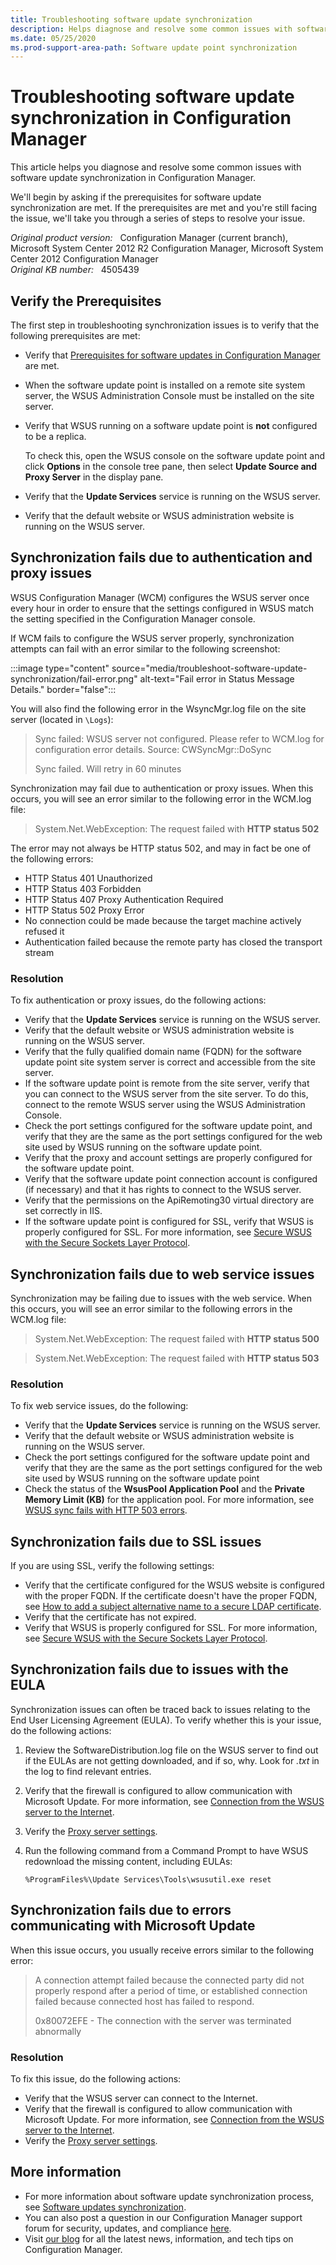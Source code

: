 ```yaml
---
title: Troubleshooting software update synchronization
description: Helps diagnose and resolve some common issues with software update synchronization in Configuration Manager.
ms.date: 05/25/2020
ms.prod-support-area-path: Software update point synchronization
---
```

# Troubleshooting software update synchronization in Configuration Manager

This article helps you diagnose and resolve some common issues with software update synchronization in Configuration Manager.

We'll begin by asking if the prerequisites for software update synchronization are met. If the prerequisites are met and you're still facing the issue, we'll take you through a series of steps to resolve your issue.

_Original product version:_ &nbsp; Configuration Manager (current branch), Microsoft System Center 2012 R2 Configuration Manager, Microsoft System Center 2012 Configuration Manager  
_Original KB number:_ &nbsp; 4505439

## Verify the Prerequisites

The first step in troubleshooting synchronization issues is to verify that the following prerequisites are met:

- Verify that [Prerequisites for software updates in Configuration Manager](/mem/configmgr/sum/plan-design/prerequisites-for-software-updates) are met.
- When the software update point is installed on a remote site system server, the WSUS Administration Console must be installed on the site server.
- Verify that WSUS running on a software update point is **not** configured to be a replica.

    To check this, open the WSUS console on the software update point and click **Options** in the console tree pane, then select **Update Source and Proxy Server** in the display pane.

- Verify that the **Update Services** service is running on the WSUS server.
- Verify that the default website or WSUS administration website is running on the WSUS server.

## Synchronization fails due to authentication and proxy issues

WSUS Configuration Manager (WCM) configures the WSUS server once every hour in order to ensure that the settings configured in WSUS match the setting specified in the Configuration Manager console.

If WCM fails to configure the WSUS server properly, synchronization attempts can fail with an error similar to the following screenshot:

:::image type="content" source="media/troubleshoot-software-update-synchronization/fail-error.png" alt-text="Fail error in Status Message Details." border="false":::

You will also find the following error in the WsyncMgr.log file on the site server (located in `\Logs`):

> Sync failed: WSUS server not configured. Please refer to WCM.log for configuration error details. Source: CWSyncMgr::DoSync
>
> Sync failed. Will retry in 60 minutes

Synchronization may fail due to authentication or proxy issues. When this occurs, you will see an error similar to the following error in the WCM.log file:

> System.Net.WebException: The request failed with **HTTP status 502**  

The error may not always be HTTP status 502, and may in fact be one of the following errors:

- HTTP Status 401 Unauthorized
- HTTP Status 403 Forbidden
- HTTP Status 407 Proxy Authentication Required
- HTTP Status 502 Proxy Error
- No connection could be made because the target machine actively refused it
- Authentication failed because the remote party has closed the transport stream

### Resolution

To fix authentication or proxy issues, do the following actions:

- Verify that the **Update Services** service is running on the WSUS server.
- Verify that the default website or WSUS administration website is running on the WSUS server.
- Verify that the fully qualified domain name (FQDN) for the software update point site system server is correct and accessible from the site server.
- If the software update point is remote from the site server, verify that you can connect to the WSUS server from the site server. To do this, connect to the remote WSUS server using the WSUS Administration Console.
- Check the port settings configured for the software update point, and verify that they are the same as the port settings configured for the web site used by WSUS running on the software update point.
- Verify that the proxy and account settings are properly configured for the software update point.
- Verify that the software update point connection account is configured (if necessary) and that it has rights to connect to the WSUS server.
- Verify that the permissions on the ApiRemoting30 virtual directory are set correctly in IIS.
- If the software update point is configured for SSL, verify that WSUS is properly configured for SSL. For more information, see [Secure WSUS with the Secure Sockets Layer Protocol](/windows-server/administration/windows-server-update-services/deploy/2-configure-wsus#25-secure-wsus-with-the-secure-sockets-layer-protocol).

## Synchronization fails due to web service issues

Synchronization may be failing due to issues with the web service. When this occurs, you will see an error similar to the following errors in the WCM.log file:

> System.Net.WebException: The request failed with **HTTP status 500**  

> System.Net.WebException: The request failed with **HTTP status 503**  

### Resolution

To fix web service issues, do the following:

- Verify that the **Update Services** service is running on the WSUS server.
- Verify that the default website or WSUS administration website is running on the WSUS server.
- Check the port settings configured for the software update point and verify that they are the same as the port settings configured for the web site used by WSUS running on the software update point
- Check the status of the **WsusPool Application Pool** and the **Private Memory Limit (KB)** for the application pool. For more information, see [WSUS sync fails with HTTP 503 errors](https://blogs.technet.microsoft.com/configurationmgr/2015/03/23/configmgr-2012-support-tip-wsus-sync-fails-with-http-503-errors/).

## Synchronization fails due to SSL issues

If you are using SSL, verify the following settings:

- Verify that the certificate configured for the WSUS website is configured with the proper FQDN. If the certificate doesn't have the proper FQDN, see [How to add a subject alternative name to a secure LDAP certificate](https://support.microsoft.com/help/931351).
- Verify that the certificate has not expired.
- Verify that WSUS is properly configured for SSL. For more information, see [Secure WSUS with the Secure Sockets Layer Protocol](/windows-server/administration/windows-server-update-services/deploy/2-configure-wsus#25-secure-wsus-with-the-secure-sockets-layer-protocol).

## Synchronization fails due to issues with the EULA

Synchronization issues can often be traced back to issues relating to the End User Licensing Agreement (EULA). To verify whether this is your issue, do the following actions:

1. Review the SoftwareDistribution.log file on the WSUS server to find out if the EULAs are not getting downloaded, and if so, why. Look for *.txt* in the log to find relevant entries.
2. Verify that the firewall is configured to allow communication with Microsoft Update. For more information, see [Connection from the WSUS server to the Internet](/windows-server/administration/windows-server-update-services/deploy/2-configure-wsus#211-connection-from-the-wsus-server-to-the-internet).
3. Verify the [Proxy server settings](/mem/configmgr/sum/get-started/install-a-software-update-point#proxy-server-settings).
4. Run the following command from a Command Prompt to have WSUS redownload the missing content, including EULAs:

    `%ProgramFiles%\Update Services\Tools\wsusutil.exe reset`

## Synchronization fails due to errors communicating with Microsoft Update

When this issue occurs, you usually receive errors similar to the following error:

> A connection attempt failed because the connected party did not properly respond after a period of time, or established connection failed because connected host has failed to respond.
>
> 0x80072EFE - The connection with the server was terminated abnormally

### Resolution

To fix this issue, do the following actions:

- Verify that the WSUS server can connect to the Internet.
- Verify that the firewall is configured to allow communication with Microsoft Update. For more information, see [Connection from the WSUS server to the Internet](/windows-server/administration/windows-server-update-services/deploy/2-configure-wsus#211-connection-from-the-wsus-server-to-the-internet).
- Verify the [Proxy server settings](/mem/configmgr/sum/get-started/install-a-software-update-point#proxy-server-settings).

## More information

- For more information about software update synchronization process, see [Software updates synchronization](/mem/configmgr/sum/understand/software-updates-introduction#BKMK_Synchronization).
- You can also post a question in our Configuration Manager support forum for security, updates, and compliance [here](https://social.technet.microsoft.com/Forums/en-US/home?forum=ConfigMgrCompliance).
- Visit [our blog](https://techcommunity.microsoft.com/t5/Configuration-Manager-Blog/bg-p/ConfigurationManagerBlog) for all the latest news, information, and tech tips on Configuration Manager.
